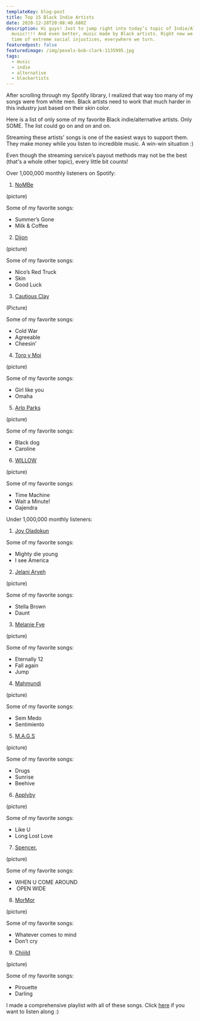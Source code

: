```yaml
---
templateKey: blog-post
title: Top 15 Black Indie Artists
date: 2020-12-28T20:08:40.680Z
description: Hi guys! Just to jump right into today’s topic of Indie/Alternative
  music!!!! And even better, music made by Black artists. Right now we live in a
  time of extreme social injustices, everywhere we turn.
featuredpost: false
featuredimage: /img/pexels-bob-clark-1135995.jpg
tags:
  - music
  - indie
  - alternative
  - blackartists
---
```

After scrolling through my Spotify library, I realized that way too many of my songs were from white men. Black artists need to work that much harder in this industry just based on their skin color.



Here is a list of only some of my favorite Black indie/alternative artists. Only SOME. The list could go on and on and on. 



Streaming these artists' songs is one of the easiest ways to support them. They make money while you listen to incredible music. A win-win situation :)



Even though the streaming service’s payout methods may not be the best (that's a whole other topic), every little bit counts! 



Over 1,000,000 monthly listeners on Spotify:



1. [NoMBe](https://open.spotify.com/artist/5Lhxlge1CR1DrgDAje8Qaw?si=y0FFywnIQvCf1hWRpilAmQ) 



(picture)



Some of my favorite songs: 

* Summer’s Gone
* Milk & Coffee



2. [Dijon](https://open.spotify.com/artist/0knGpCTbmG4ctl1wzYRZs4?si=E-ubi3LlTy-L6tyR2o4TVg)



(picture)



Some of my favorite songs: 

* Nico’s Red Truck
* Skin
* Good Luck   



3. [Cautious Clay](https://open.spotify.com/artist/6iWuBN32BqCJAeXW6o3nil?si=drWCyv8PQlKgB9_w-ZQfsQ)



(Picture)



Some of my favorite songs: 

* Cold War
* Agreeable
* Cheesin’



4. [Toro y Moi](https://open.spotify.com/artist/6O4EGCCb6DoIiR6B1QCQgp?si=jCAiSkPFTUmPVMH2E7WmEg)



(picture)



Some of my favorite songs: 

* Girl like you
* Omaha



5. [Arlo Parks](https://open.spotify.com/artist/4kIwETcbpuFgRukE8o7Opx?si=mq94CJo5RHCLrmaNR4xkrg)



(picture)



Some of my favorite songs: 

* Black dog
* Caroline



6. [WILLOW](https://open.spotify.com/artist/3rWZHrfrsPBxVy692yAIxF?si=dEPmlFhyS6iuc8ltUCtLxA)



(picture)



Some of my favorite songs:

* Time Machine
* Wait a Minute!
* Gajendra



Under 1,000,000 monthly listeners:



1. [Joy Oladokun](https://open.spotify.com/artist/7rrTqtOUOwva4sgTx9C9F9?si=EeV2G9JCSpuO9FqBTcFUfQ) 



Some of my favorite songs: 

* Mighty die young
* I see America



2. [Jelani Aryeh](https://open.spotify.com/artist/7A47sEe0ih6WpKmNCRMu86?si=WQ6JoyQsQaS0Mn65P1LXjg)



(picture)



Some of my favorite songs:

* Stella Brown
* Daunt



3. [Melanie Fye](https://open.spotify.com/artist/4pcfFC9isxezJyTwbV1nIp?si=ZZrcgU08SxKdH68P8vzX0Q)



(picture)



Some of my favorite songs:

* Eternally 12
* Fall again 
* Jump



4. [Mahmundi](https://open.spotify.com/artist/6hfNZcbKvjpOnhhkFVKyt7?si=vxxscjmIToSbbboSWhzstA)



(picture)



Some of my favorite songs:

* Sem Medo
* Sentimiento



5. [M.A.G.S](https://open.spotify.com/artist/1EEbOYIZFHRuGEgL39cN3s?si=svr5rxHsRGuu4lg_lFvohQ)



(picture)



Some of my favorite songs:

* Drugs
* Sunrise
* Beehive



6. [Applyby](https://open.spotify.com/artist/4Y2i9jhU3jW0PVsvTLIbWX?si=GlTs0eIoQUiUzuB4LuK4kw)



(picture)



Some of my favorite songs:

* Like U
* Long Lost Love



7. [Spencer.](https://open.spotify.com/artist/20PdOyVym0ZZrOB1rfcvCR?si=nRIKk4ILQO-YvBlGrVYXtQ)



(picture)



Some of my favorite songs:

* WHEN U COME AROUND
*  OPEN WIDE



8. [MorMor](https://open.spotify.com/artist/63vaeIIBKIe9zT91EORVbr?si=2_L_A8mbTaedWvEbe5tCYA)



(picture)



Some of my favorite songs:

* Whatever comes to mind
* Don’t cry



9. [Chiiild](https://open.spotify.com/artist/2YqJwmohaNjg9lg51flSax?si=w9VCNzklRA-ga6ij0yEz0g)



(picture)



Some of my favorite songs:

* Pirouette
* Darling



I made a comprehensive playlist with all of these songs. Click [here](https://open.spotify.com/playlist/4pDH87UVZyDimRfUS0735z?si=8t6DW8niTHaRzoWAvI3NvA) if you want to listen along :)